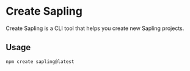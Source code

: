 # Create Sapling

Create Sapling is a CLI tool that helps you create new Sapling projects.


## Usage

```bash
npm create sapling@latest
```
